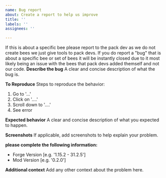 ```yaml
---
name: Bug report
about: Create a report to help us improve
title: ''
labels: ''
assignees: ''

---
```

If this is about a specific bee please report to the pack dev as we do not create bees we just give tools to pack devs.
If you do report a "bug" that is about a specific bee or set of bees it will be instantly closed due to it most likely being
an issue with the bees that pack devs added themself and not our code.
**Describe the bug**
A clear and concise description of what the bug is.

**To Reproduce**
Steps to reproduce the behavior:
1. Go to '...'
2. Click on '....'
3. Scroll down to '....'
4. See error

**Expected behavior**
A clear and concise description of what you expected to happen.

**Screenshots**
If applicable, add screenshots to help explain your problem.

**please complete the following information:**
 - Forge Version [e.g. '1.15.2 - 31.2.5']
 - Mod Version [e.g. '0.2.0']

**Additional context**
Add any other context about the problem here.
